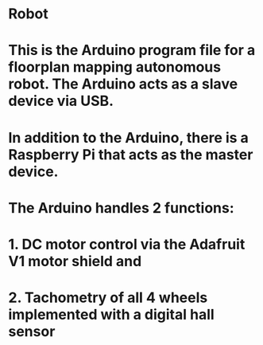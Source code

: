 # Robot 
# This is the Arduino program file for a floorplan mapping autonomous robot. The Arduino acts as a slave device via USB.
# In addition to the Arduino, there is a Raspberry Pi that acts as the master device. 

# The Arduino handles 2 functions: 
# 1. DC motor control via the Adafruit V1 motor shield and
# 2. Tachometry of all 4 wheels implemented with a digital hall sensor
